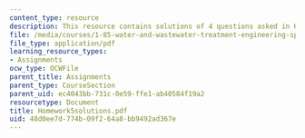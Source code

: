 ```yaml
---
content_type: resource
description: This resource contains solutions of 4 questions asked in Homework 5.
file: /media/courses/1-85-water-and-wastewater-treatment-engineering-spring-2006/48d0ee7d774b09f264a8bb9492ad367e_Homework5solutions.pdf
file_type: application/pdf
learning_resource_types:
- Assignments
ocw_type: OCWFile
parent_title: Assignments
parent_type: CourseSection
parent_uid: ec4043bb-731c-0e59-ffe1-ab40584f19a2
resourcetype: Document
title: Homework5solutions.pdf
uid: 48d0ee7d-774b-09f2-64a8-bb9492ad367e
---
```

